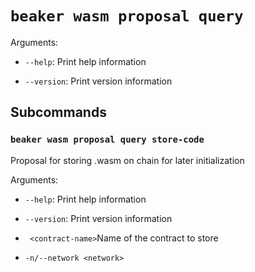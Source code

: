 # `beaker wasm proposal query`

Arguments:

* `--help`: Print help information

* `--version`: Print version information

## Subcommands

### `beaker wasm proposal query store-code`

Proposal for storing .wasm on chain for later initialization

Arguments:

* `--help`: Print help information

* `--version`: Print version information

* ` <contract-name>`Name of the contract to store

* `-n/--network <network>`